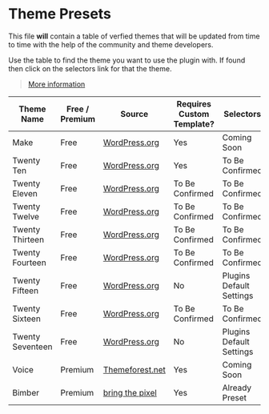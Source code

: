 # Theme Presets

This file **will** contain a table of verfied themes that will be updated from time to time with the help of the community and theme developers.

Use the table to find the theme you want to use the plugin with. If found then click on the selectors link for that the theme.

> [More information](https://github.com/seb86/Auto-Load-Next-Post/issues/63)

Theme Name | Free / Premium | Source | Requires Custom Template? | Selectors
------------ | ------------- | ------------- | ------------- | -------------
Make | Free | [WordPress.org](https://wordpress.org/themes/make/) | Yes | Coming Soon
Twenty Ten | Free | [WordPress.org](https://wordpress.org/themes/twentyten/) | Yes | To Be Confirmed
Twenty Eleven | Free | [WordPress.org](https://wordpress.org/themes/twentyeleven/) | To Be Confirmed | To Be Confirmed
Twenty Twelve | Free | [WordPress.org](https://wordpress.org/themes/twentytwelve/) | To Be Confirmed | To Be Confirmed
Twenty Thirteen | Free | [WordPress.org](https://wordpress.org/themes/twentythirteen/) | To Be Confirmed | To Be Confirmed
Twenty Fourteen | Free | [WordPress.org](https://wordpress.org/themes/twentyfourteen/) | To Be Confirmed | To Be Confirmed
Twenty Fifteen | Free | [WordPress.org](https://wordpress.org/themes/twentyfifteen/) | No | Plugins Default Settings
Twenty Sixteen | Free | [WordPress.org](https://wordpress.org/themes/twentysixteen/) | To Be Confirmed | To Be Confirmed
Twenty Seventeen | Free | [WordPress.org](https://wordpress.org/themes/twentyseventeen/) | No | Plugins Default Settings
Voice | Premium | [Themeforest.net](https://themeforest.net/item/voice-clean-newsmagazine-wordpress-theme/9646105) | Yes | Coming Soon
Bimber | Premium | [bring the pixel](http://www.bringthepixel.com/) | Yes | Already Preset
